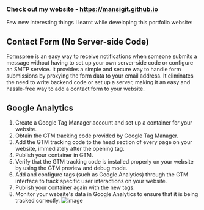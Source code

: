 ### Check out my website - https://mansigit.github.io
Few new interesting things I learnt while developing this portfolio website:

## Contact Form (No Server-side Code) 
[Formspree](https://formspree.io/) is an easy way to receive notifications when someone submits a message without having to set up your own server-side code or configure an SMTP service. It provides a simple and secure way to handle form submissions by proxying the form data to your email address. It eliminates the need to write backend code or set up a server, making it an easy and hassle-free way to add a contact form to your website.

## Google Analytics
1.	Create a Google Tag Manager account and set up a container for your website.
2.	Obtain the GTM tracking code provided by Google Tag Manager.
3.	Add the GTM tracking code to the head section of every page on your website, immediately after the opening <head> tag.
4.	Publish your container in GTM.
5.	Verify that the GTM tracking code is installed properly on your website by using the GTM preview and debug mode.
6.	Add and configure tags (such as Google Analytics) through the GTM interface to track specific user interactions on your website.
7.	Publish your container again with the new tags.
8.	Monitor your website's data in Google Analytics to ensure that it is being tracked correctly.
![image](https://user-images.githubusercontent.com/31558571/218512712-fbbd0e43-e460-4325-b14a-b8857a1f80e3.png)
